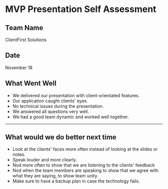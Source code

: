 # MVP Presentation Self Assessment

## Team Name
ClientFirst Solutions

## Date
November 18

## What Went Well
- We delivered our presentation with client-orientated features.
- Our application caught clients' eyes.
- No technical issues during the presentation.
- We answered all questions very well.
- We had a good team dynamic and worked well together.

---

## What would we do better next time
- Look at the clients' faces more often instead of looking at the slides or notes.
- Speak louder and more clearly.
- Nod more often to show that we are listening to the clients' feedback
- Nod when the team members are speaking to show that we agree with what they are saying, to show team unity.
- Make sure to have a backup plan in case the technology fails.
